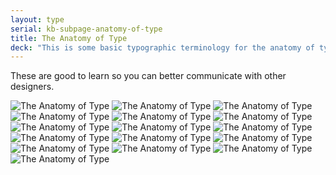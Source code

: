 ```yaml
---
layout: type
serial: kb-subpage-anatomy-of-type
title: The Anatomy of Type
deck: "This is some basic typographic terminology for the anatomy of type."
---
```

These are good to learn so you can better communicate with other designers.

<img class="inline-30-percent" alt="The Anatomy of Type" src="{{site.url}}/svg/kb/anatomy-of-type/01.svg">
<img class="inline-30-percent" alt="The Anatomy of Type" src="{{site.url}}/svg/kb/anatomy-of-type/02.svg">
<img class="inline-30-percent" alt="The Anatomy of Type" src="{{site.url}}/svg/kb/anatomy-of-type/03.svg">
<img class="inline-30-percent" alt="The Anatomy of Type" src="{{site.url}}/svg/kb/anatomy-of-type/04.svg">
<img class="inline-30-percent" alt="The Anatomy of Type" src="{{site.url}}/svg/kb/anatomy-of-type/05.svg">
<img class="inline-30-percent" alt="The Anatomy of Type" src="{{site.url}}/svg/kb/anatomy-of-type/06.svg">
<img class="inline-30-percent" alt="The Anatomy of Type" src="{{site.url}}/svg/kb/anatomy-of-type/07.svg">
<img class="inline-30-percent" alt="The Anatomy of Type" src="{{site.url}}/svg/kb/anatomy-of-type/08.svg">
<img class="inline-30-percent" alt="The Anatomy of Type" src="{{site.url}}/svg/kb/anatomy-of-type/09.svg">
<img class="inline-30-percent" alt="The Anatomy of Type" src="{{site.url}}/svg/kb/anatomy-of-type/10.svg">
<img class="inline-30-percent" alt="The Anatomy of Type" src="{{site.url}}/svg/kb/anatomy-of-type/11.svg">
<img class="inline-30-percent" alt="The Anatomy of Type" src="{{site.url}}/svg/kb/anatomy-of-type/12.svg">
<img class="inline-30-percent" alt="The Anatomy of Type" src="{{site.url}}/svg/kb/anatomy-of-type/13.svg">
<img class="inline-30-percent" alt="The Anatomy of Type" src="{{site.url}}/svg/kb/anatomy-of-type/14.svg">
<img class="inline-30-percent" alt="The Anatomy of Type" src="{{site.url}}/svg/kb/anatomy-of-type/15.svg">
<img class="inline-30-percent" alt="The Anatomy of Type" src="{{site.url}}/svg/kb/anatomy-of-type/16.svg">